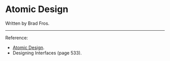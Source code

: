 # Atomic Design

Written by Brad Fros.

<!-- TODO -->

<!-- ## About

// design systems
https://uxdesign.cc/everything-you-need-to-know-about-design-systems-54b109851969
https://elementor.com/blog/web-design-style-guide/
https://us5.campaign-archive.com/?u=7e093c5cf4&id=ead8a72012&e=ecb25a3f93

// ad
https://www.cjcid.com/essays/atomic-design-for-design-systems/

// alternative (extension) to ad, ions
https://www.cjcid.com/essays/ions-introduction/
https://uxdesign.cc/atomic-design-2022-what-we-can-learn-from-eames-and-other-design-giants-4d8e2f579daa

## Artifacts/Items of AD

## Pros/Cons -->

---

Reference:

- [Atomic Design](https://atomicdesign.bradfrost.com/table-of-contents/).
- Designing Interfaces (page 533).
